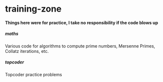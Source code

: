 # training-zone

#### Things here were for practice, I take no responsibility if the code blows up

##### maths
Various code for algorithms to compute prime numbers, Mersenne Primes, Collatz iterations, etc.

##### topcoder
Topcoder practice problems
